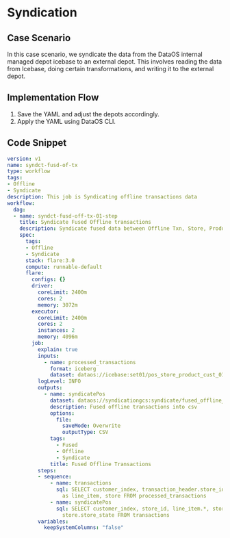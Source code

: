 # Syndication

## Case Scenario

In this case scenario, we syndicate the data from the DataOS internal managed depot icebase to an external depot. This involves reading the data from Icebase, doing certain transformations, and writing it to the external depot.

## Implementation Flow

1. Save the YAML and adjust the depots accordingly.
2. Apply the YAML using DataOS CLI.

## Code Snippet

```yaml
version: v1
name: syndct-fusd-of-tx
type: workflow
tags:
- Offline
- Syndicate
description: This job is Syndicating offline transactions data
workflow:
  dag:
  - name: syndct-fusd-off-tx-01-step
    title: Syndicate Fused Offline transactions
    description: Syndicate fused data between Offline Txn, Store, Product and Customer in CSV format
    spec:
      tags:
      - Offline
      - Syndicate
      stack: flare:3.0
      compute: runnable-default
      flare:
        configs: {}
        driver:
          coreLimit: 2400m
          cores: 2
          memory: 3072m
        executor:
          coreLimit: 2400m
          cores: 2
          instances: 2
          memory: 4096m
        job:
          explain: true
          inputs:
            - name: processed_transactions
              format: iceberg
              dataset: dataos://icebase:set01/pos_store_product_cust_01
          logLevel: INFO
          outputs:
            - name: syndicatePos
              dataset: dataos://syndicationgcs:syndicate/fused_offline_01_csv?acl=rw
              description: Fused offline transactions into csv
              options:
                file:
                  saveMode: Overwrite
                  outputType: CSV
              tags:
                - Fused
                - Offline
                - Syndicate
              title: Fused Offline Transactions
          steps:
          - sequence:
              - name: transactions
                sql: SELECT customer_index, transaction_header.store_id, explode(transaction_line_item)
                  as line_item, store FROM processed_transactions
              - name: syndicatePos
                sql: SELECT customer_index, store_id, line_item.*, store.store_name, store.store_city,
                  store.store_state FROM transactions
          variables:
            keepSystemColumns: "false"
```